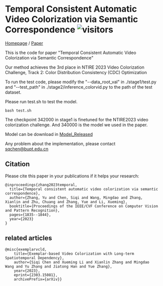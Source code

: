 # Temporal Consistent Automatic Video Colorization via Semantic Correspondence ![visitors](https://visitor-badge.glitch.me/badge?page_id=bupt-ai-cz.TCVC)
[Homepage](https://bupt-ai-cz.github.io/TCVC/)
/
[Paper](https://arxiv.org/pdf/2305.07904.pdf)

This is the code for paper "Temporal Consistent Automatic Video Colorization via Semantic Correspondence"

Our method achieves the 3rd place in NTIRE 2023 Video Colorization Challenge, Track 2: Color Distribution Consistency (CDC) Optimization

To run the test code, please modify the "--data_root_val" in ./stage1/test.py  and  "--test_path" in ./stage2/inference_colorvid.py to the path of the test dataset.

Please run test.sh to test the model.

    bash test.sh

The checkpoint 342000 in stage1 is finetuned for the NTIRE2023 video colorization challenge. And 340000 is the model we used in the paper. 

Model can be download in [Model_Released](https://bupteducn-my.sharepoint.com/:f:/g/personal/sqchen_bupt_edu_cn/EpvAXQn1xAlMhuJt12cmnjAB-EMAW05L7IJCjE8umHdUbg?e=2LVCTp)

Any problem about the implementation, please contact sqchen@bupt.edu.cn


## Citation 
Please cite this paper in your publications if it helps your research:
```
@inproceedings{zhang2023temporal,
  title={Temporal consistent automatic video colorization via semantic correspondence},
  author={Zhang, Yu and Chen, Siqi and Wang, Mingdao and Zhang, Xianlin and Zhu, Chuang and Zhang, Yue and Li, Xueming},
  booktitle={Proceedings of the IEEE/CVF Conference on Computer Vision and Pattern Recognition},
  pages={1835--1844},
  year={2023}
}
```


## related articles

    @misc{exemplarvcld,      
        title={Exemplar-based Video Colorization with Long-term Spatiotemporal Dependency},       
        author={Siqi Chen and Xueming Li and Xianlin Zhang and Mingdao Wang and Yu Zhang and Jiatong Han and Yue Zhang},      
        year={2023},      
        eprint={2303.15081},      
        archivePrefix={arXiv}}

